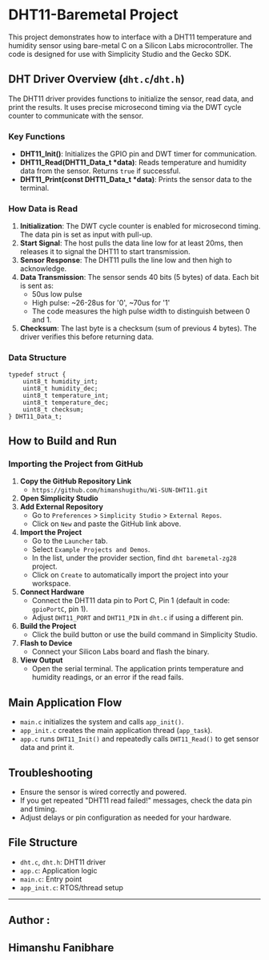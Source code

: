 # DHT11-Baremetal Project

This project demonstrates how to interface with a DHT11 temperature and humidity sensor using bare-metal C on a Silicon Labs microcontroller. The code is designed for use with Simplicity Studio and the Gecko SDK.

## DHT Driver Overview (`dht.c`/`dht.h`)

The DHT11 driver provides functions to initialize the sensor, read data, and print the results. It uses precise microsecond timing via the DWT cycle counter to communicate with the sensor.

### Key Functions
- **DHT11_Init()**: Initializes the GPIO pin and DWT timer for communication.
- **DHT11_Read(DHT11_Data_t *data)**: Reads temperature and humidity data from the sensor. Returns `true` if successful.
- **DHT11_Print(const DHT11_Data_t *data)**: Prints the sensor data to the terminal.

### How Data is Read
1. **Initialization**: The DWT cycle counter is enabled for microsecond timing. The data pin is set as input with pull-up.
2. **Start Signal**: The host pulls the data line low for at least 20ms, then releases it to signal the DHT11 to start transmission.
3. **Sensor Response**: The DHT11 pulls the line low and then high to acknowledge.
4. **Data Transmission**: The sensor sends 40 bits (5 bytes) of data. Each bit is sent as:
   - 50us low pulse
   - High pulse: ~26-28us for '0', ~70us for '1'
   - The code measures the high pulse width to distinguish between 0 and 1.
5. **Checksum**: The last byte is a checksum (sum of previous 4 bytes). The driver verifies this before returning data.

### Data Structure
```
typedef struct {
    uint8_t humidity_int;
    uint8_t humidity_dec;
    uint8_t temperature_int;
    uint8_t temperature_dec;
    uint8_t checksum;
} DHT11_Data_t;
```

## How to Build and Run

### Importing the Project from GitHub

1. **Copy the GitHub Repository Link**
   - `https://github.com/himanshugithu/Wi-SUN-DHT11.git`
2. **Open Simplicity Studio**
3. **Add External Repository**
   - Go to `Preferences` > `Simplicity Studio` > `External Repos`.
   - Click on `New` and paste the GitHub link above.
4. **Import the Project**
   - Go to the `Launcher` tab.
   - Select `Example Projects and Demos`.
   - In the list, under the provider section, find `dht baremetal-zg28` project.
   - Click on `Create` to automatically import the project into your workspace.
5. **Connect Hardware**
   - Connect the DHT11 data pin to Port C, Pin 1 (default in code: `gpioPortC`, pin 1).
   - Adjust `DHT11_PORT` and `DHT11_PIN` in `dht.c` if using a different pin.
6. **Build the Project**
   - Click the build button or use the build command in Simplicity Studio.
7. **Flash to Device**
   - Connect your Silicon Labs board and flash the binary.
8. **View Output**
   - Open the serial terminal. The application prints temperature and humidity readings, or an error if the read fails.

## Main Application Flow
- `main.c` initializes the system and calls `app_init()`.
- `app_init.c` creates the main application thread (`app_task`).
- `app.c` runs `DHT11_Init()` and repeatedly calls `DHT11_Read()` to get sensor data and print it.

## Troubleshooting
- Ensure the sensor is wired correctly and powered.
- If you get repeated "DHT11 read failed!" messages, check the data pin and timing.
- Adjust delays or pin configuration as needed for your hardware.

## File Structure
- `dht.c`, `dht.h`: DHT11 driver
- `app.c`: Application logic
- `main.c`: Entry point
- `app_init.c`: RTOS/thread setup

---

## **Author :** 

Himanshu Fanibhare
---